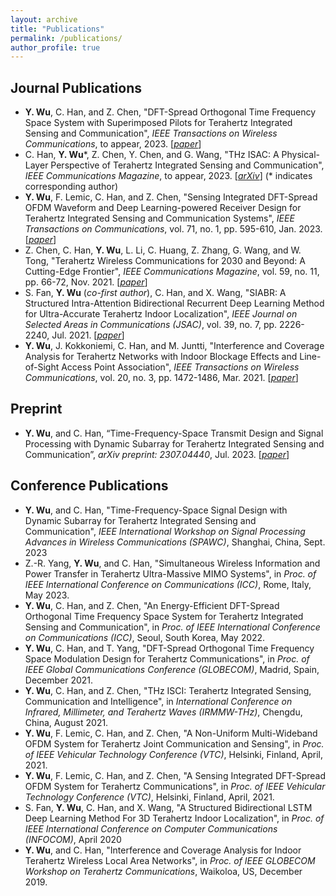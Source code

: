 ```yaml
---
layout: archive
title: "Publications"
permalink: /publications/
author_profile: true
---
```


## Journal Publications
- **Y. Wu**, C. Han, and Z. Chen, "DFT-Spread Orthogonal Time Frequency Space System with Superimposed Pilots for Terahertz Integrated Sensing and Communication", *IEEE Transactions on Wireless Communications*, to appear, 2023. [[*paper*](https://ieeexplore.ieee.org/document/10061469)]
- C. Han, **Y. Wu**\*, Z. Chen, Y. Chen, and G. Wang, "THz ISAC: A Physical-Layer Perspective of Terahertz Integrated Sensing and Communication", *IEEE Communications Magazine*, to appear, 2023. [[*arXiv*](https://arxiv.org/pdf/2209.03145.pdf)] (\* indicates corresponding author)
- **Y. Wu**, F. Lemic, C. Han, and Z. Chen, "Sensing Integrated DFT-Spread OFDM Waveform and Deep Learning-powered Receiver Design for Terahertz Integrated Sensing and Communication Systems", *IEEE Transactions on Communications*, vol. 71, no. 1, pp. 595-610, Jan. 2023. [[*paper*](https://ieeexplore.ieee.org/document/9967989)]
- Z. Chen, C. Han, **Y. Wu**, L. Li, C. Huang, Z. Zhang, G. Wang, and W. Tong, "Terahertz Wireless Communications for 2030 and Beyond: A Cutting-Edge Frontier", *IEEE Communications Magazine*, vol. 59, no. 11, pp. 66-72, Nov. 2021. [[*paper*](https://ieeexplore.ieee.org/document/9665432)]
- S. Fan, **Y. Wu** (*co-first author*), C. Han, and X. Wang, "SIABR: A Structured Intra-Attention Bidirectional Recurrent Deep Learning Method for Ultra-Accurate Terahertz Indoor Localization", *IEEE Journal on Selected Areas in Communications (JSAC)*, vol. 39, no. 7, pp. 2226-2240, Jul. 2021. [[*paper*](https://ieeexplore.ieee.org/document/9427239/)]
- **Y. Wu**, J. Kokkoniemi, C. Han, and M. Juntti, "Interference and Coverage Analysis for Terahertz Networks with Indoor Blockage Effects and Line-of-Sight Access Point Association", *IEEE Transactions on Wireless Communications*, vol. 20, no. 3, pp. 1472-1486, Mar. 2021. [[*paper*](https://ieeexplore.ieee.org/document/9247469)]

## Preprint
- **Y. Wu**, and C. Han, “Time-Frequency-Space Transmit Design and Signal Processing with Dynamic Subarray for Terahertz Integrated Sensing and Communication”, *arXiv preprint: 2307.04440*, Jul. 2023. [[*paper*](https://arxiv.org/abs/2307.04440)]

## Conference Publications
- **Y. Wu**, and C. Han, "Time-Frequency-Space Signal Design with Dynamic Subarray for Terahertz Integrated Sensing and Communication", *IEEE International Workshop on Signal Processing Advances in Wireless Communications (SPAWC)*, Shanghai, China, Sept. 2023
- Z.-R. Yang, **Y. Wu**, and C. Han, "Simultaneous Wireless Information and Power Transfer in Terahertz Ultra-Massive MIMO Systems", in *Proc. of IEEE International Conference on Communications (ICC)*, Rome, Italy, May 2023.
- **Y. Wu**, C. Han, and Z. Chen, "An Energy-Efficient DFT-Spread Orthogonal Time Frequency Space System for Terahertz Integrated Sensing and Communication", in *Proc. of IEEE International Conference on Communications (ICC)*, Seoul, South Korea, May 2022.
- **Y. Wu**, C. Han, and T. Yang, "DFT-Spread Orthogonal Time Frequency Space Modulation Design for Terahertz Communications", in *Proc. of IEEE Global Communications Conference (GLOBECOM)*, Madrid, Spain, December 2021.
- **Y. Wu**, C. Han, and Z. Chen, "THz ISCI: Terahertz Integrated Sensing, Communication and Intelligence", in *International Conference on Infrared, Millimeter, and Terahertz Waves (IRMMW-THz)*, Chengdu, China, August 2021.
- **Y. Wu**, F. Lemic, C. Han, and Z. Chen, "A Non-Uniform Multi-Wideband OFDM System for Terahertz Joint Communication and Sensing", in *Proc. of IEEE Vehicular Technology Conference (VTC)*, Helsinki, Finland, April, 2021.
- **Y. Wu**, F. Lemic, C. Han, and Z. Chen, "A Sensing Integrated DFT-Spread OFDM System for Terahertz Communications", in *Proc. of IEEE Vehicular Technology Conference (VTC)*, Helsinki, Finland, April, 2021.
- S. Fan, **Y. Wu**, C. Han, and X. Wang, "A Structured Bidirectional LSTM Deep Learning Method For 3D Terahertz Indoor Localization", in *Proc. of IEEE International Conference on Computer Communications (INFOCOM)*, April 2020
- **Y. Wu**, and C. Han, "Interference and Coverage Analysis for Indoor Terahertz Wireless Local Area Networks", in *Proc. of IEEE GLOBECOM Workshop on Terahertz Communications*, Waikoloa, US, December 2019.


<!-- {% if author.googlescholar %}
  You can also find my articles on <u><a href="{{author.googlescholar}}">my Google Scholar profile</a>.</u>
{% endif %}

{% include base_path %}

{% for post in site.publications reversed %}
  {% include archive-single.html %}
{% endfor %} -->
